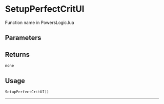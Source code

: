 # SetupPerfectCritUI

Function name in PowersLogic.lua

## Parameters

## Returns

`none`

## Usage

```lua
SetupPerfectCritUI()
```

---
